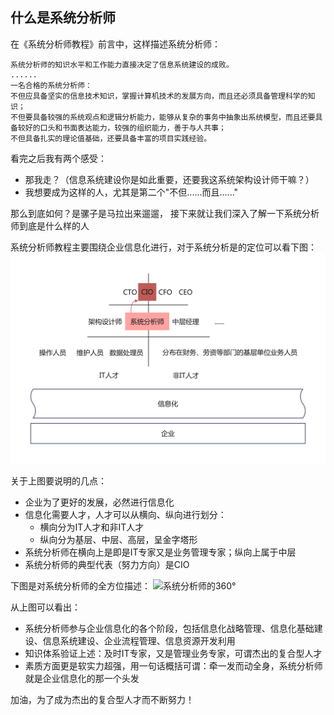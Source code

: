 ## 什么是系统分析师
在《系统分析师教程》前言中，这样描述系统分析师：
```
系统分析师的知识水平和工作能力直接决定了信息系统建设的成败。
......
一名合格的系统分析师：
不但应具备坚实的信息技术知识，掌握计算机技术的发展方向，而且还必须具备管理科学的知识；
不但要具备较强的系统观点和逻辑分析能力，能够从复杂的事务中抽象出系统模型，而且还要具备较好的口头和书面表达能力，较强的组织能力，善于与人共事；
不但具备扎实的理论值基础，还要具备丰富的项目实践经验。
```

看完之后我有两个感受：
- 那我走？（信息系统建设你是如此重要，还要我这系统架构设计师干嘛？）
- 我想要成为这样的人，尤其是第二个"不但......而且......"

那么到底如何？是骡子是马拉出来遛遛， 接下来就让我们深入了解一下系统分析师到底是什么样的人

系统分析师教程主要围绕企业信息化进行，对于系统分析是的定位可以看下图：
![系统分析师在企业信息化中的位置](./系统分析师在企业信息化中的位置.png)

关于上图要说明的几点：
- 企业为了更好的发展，必然进行信息化
- 信息化需要人才，人才可以从横向、纵向进行划分：
  - 横向分为IT人才和非IT人才
  - 纵向分为基层、中层、高层，呈金字塔形
- 系统分析师在横向上是即是IT专家又是业务管理专家；纵向上属于中层
- 系统分析师的典型代表（努力方向）是CIO

下图是对系统分析师的全方位描述：
![系统分析师的360°](./系统分析师的360度.png)

从上图可以看出：
- 系统分析师参与企业信息化的各个阶段，包括信息化战略管理、信息化基础建设、信息系统建设、企业流程管理、信息资源开发利用
- 知识体系验证上述：及时IT专家，又是管理业务专家，可谓杰出的复合型人才
- 素质方面更是软实力超强，用一句话概括可谓：牵一发而动全身，系统分析师就是企业信息化的那一个头发

加油，为了成为杰出的复合型人才而不断努力！